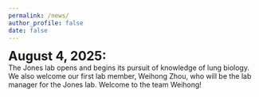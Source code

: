 ```yaml
---
permalink: /news/
author_profile: false
date: false
---
```


<span style="font-size: 25px;"><strong>August 4, 2025:</strong></span>  
The Jones lab opens and begins its pursuit of knowledge of lung biology. We also welcome our first lab member, Weihong Zhou, who will be the lab manager for the Jones lab. Welcome to the team Weihong!      
